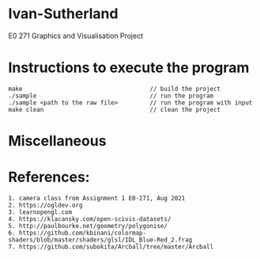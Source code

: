 # Ivan-Sutherland
E0 271 Graphics and Visualisation Project

# Instructions to execute the program
    make                                    // build the project
    ./sample                                // run the program
    ./sample <path to the raw file>         // run the program with input
    make clean                              // clean the project

# Miscellaneous

# References:
    1. camera class from Assignment 1 E0-271, Aug 2021
    2. https://ogldev.org
    3. learnopengl.com
    4. https://klacansky.com/open-scivis-datasets/
    5. http://paulbourke.net/geometry/polygonise/
    6. https://github.com/kbinani/colormap-shaders/blob/master/shaders/glsl/IDL_Blue-Red_2.frag
    7. https://github.com/subokita/Arcball/tree/master/Arcball
